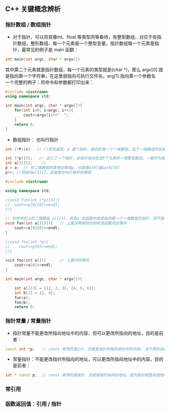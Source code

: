 ## C++ 关键概念辨析

### 指针数组 / 数组指针

- 对于指针，可以将其像int、float 等类型同等看待，有整型数组，对应于有指针数组，整形数组，每一个元素是一个整型变量，指针数组每一个元素是指针，最常见的例子是 main 函数：

```cpp
int main(int argc, char * argv[])
```
其中第二个元素就是指针数组，每一个元素的类型就是(char *)，那么 argv[0] 就是指向第一个字符串，在这里就指向可执行文件名，arg[1] 指向第一个参数名  
一个完整的例子：将命令和参数都打印出来：
```cpp
#include <iostream>
using namespace std;

int main(int argc, char * argv[]){
    for(int i=0; i<argc; i++){
        cout<<argv[i]<<"  ";
    }
    return 0;
}
```
- 数组指针： 也叫行指针
```cpp
int (*P)[n]   // ()优先级高，p 是个指针，指向的是一个一维数组，这个一维数组的长度是n，也可以说 p 的步长是n
```
```cpp
int (*p)[5];   // 定义了一个指针，该指针指向包含5个元素的一维整型数组，一般作为指向二维数组的函数参数使用
int a[3][5];    // 
p = a;  // 将二维数组的首地址赋给p，也就是a[0]或&a[0][0]
p++; //将指向a[1][]，这就是也叫行指针的原因
```
```cpp
#include <iostream>

using namespace std;

//void fun(int (*p)[3]){
//  cout<<p[0][0]<<endl;
//}

// 形参中定义的二维数组 a[][3]，其名a 在函数中就是指向第一个一维数组的指针，而不是相当于
void fun(int a[][3]){   // 上面注释掉的代码和该函数完全等同
    cout<<a[0][0]<<endl;
}

//void foo(int *p){
//    cout<<p[0]<<endl;
//}

void foo(int a[]){      // 上面代码等同
    cout<<a[0]<<endl;
}

int main(int argc, char * argv[]){

    int a[][3] = {{1, 2, 3}, {4, 5, 6}};
    int b[2] = {2, 4};
    fun(a);
    foo(b);
    return 0;
```

###  指针常量 / 常量指针
- 指针常量不能更改所指向地址中的内容，但可以更改所指向的地址，目的是前者：
```cpp
const int *p;   // const 修饰的是int，也就是指针所指向地址中的内容; 当不想在函数中改变函数参数的实参值，可以将该参数写成指针常量
```

- 常量指针：不能更改指针所指向的地址，可以更改所指向地址中的内容，目的是前者：
```cpp
int * const p;  // const 修饰的是指针，也就是指针指向的地址，因为指针就是存放地址类型变量
```


### 常引用



### 函数返回值：引用 / 指针


